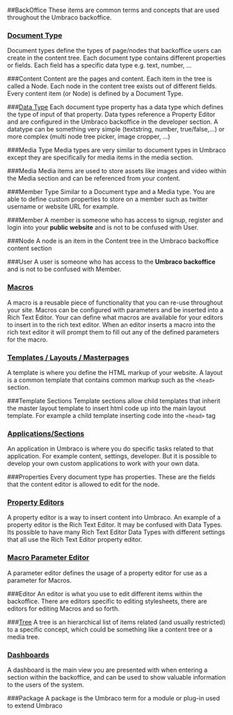 ##BackOffice
These items are common terms and concepts that are used throughout the Umbraco backoffice.

### [Document Type](Document-Types/index.md)
Document types define the types of page/nodes that backoffice users can create in the content tree. Each document type contains different properties or fields.
Each field has a specific data type e.g. text, number, ... 

###Content
Content are the pages and content.  Each item in the tree is called a Node.  Each node in the content tree exists out of different fields.  Every content item (or Node) is defined by a Document Type.   

###[Data Type](Data-Types/index.md)
Each document type property has a data type which defines the type of input of that property. Data types reference a Property Editor and are configured in the Umbraco backoffice in the developer section.  A datatype can be something very simple (textstring, number, true/false,...) or more complex (multi node tree picker, image cropper, ...)

###Media Type
Media types are very similar to document types in Umbraco except they are specifically for media items in the media section.

###Media
Media items are used to store assets like images and video within the Media section and can be referenced from your content.

###Member Type
Similar to a Document type and a Media type. You are able to define custom properties to store on a member such as twitter username or website URL for example.

###Member
A member is someone who has access to signup, register and login into your **public website** and is not to be confused with User.

###Node
A node is an item in the Content tree in the Umbraco backoffice content section

###User
A user is someone who has access to the **Umbraco backoffice** and is not to be confused with Member.

### [Macros](../../Templating/Macros/index.md)
A macro is a reusable piece of functionality that you can re-use throughout your site. Macros can be configured with parameters and be inserted into a Rich Text Editor. Your can define what macros are available for your editors to insert in to the rich text editor. When an editor inserts a macro into the rich text editor it will prompt them to fill out any of the defined parameters for the macro.

### [Templates / Layouts / Masterpages](../../Reference/Templating/index.md)
A template is where you define the HTML markup of your website. A layout is a common template that contains common markup such as the `<head>` section.

###Template Sections
Template sections allow child templates that inherit the master layout template to insert html code up into the main layout template. For example a child template inserting code into the `<head>` tag

### [Applications/Sections](../../Extending-Umbraco/Section-Trees/index.md)
An application in Umbraco is where you do specific tasks related to that application. For example content, settings, developer. But it is possible to develop your own custom applications to work with your own data.

###Properties
Every document type has properties. These are the fields that the content editor is allowed to edit for the node.

### [Property Editors](Property-Editors/index.md)
A property editor is a way to insert content into Umbraco. An example of a property editor is the Rich Text Editor. It may be confused with Data Types. Its possible to have many Rich Text Editor Data Types with different settings that all use the Rich Text Editor property editor.

### [Macro Parameter Editor](../../Extending-Umbraco/Macro-Parameter-Editors/index.md)
A parameter editor defines the usage of a property editor for use as a parameter for Macros.

###Editor
An editor is what you use to edit different items within the backoffice. There are editors specific to editing stylesheets, there are editors for editing Macros and so forth.

###[Tree](../../Extending-Umbraco/Section-Trees/index.md)
A tree is an hierarchical list of items related (and usually restricted) to a specific concept, which could be something like a content tree or a media tree.

### [Dashboards](Extending-Umbraco/Dashboards/index.md)
A dashboard is the main view you are presented with when entering a section within the backoffice, and can be used to show valuable information to the users of the system.

###Package
A package is the Umbraco term for a module or plug-in used to extend Umbraco